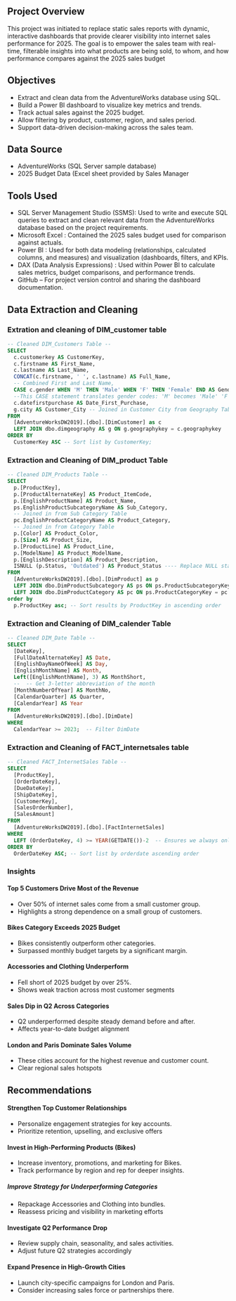 ## Project Overview
This project was initiated to replace static sales reports with dynamic, interactive dashboards that provide clearer visibility into internet sales performance for 2025. The goal is to empower the sales team with real-time, filterable insights into what products are being sold, to whom, and how performance compares against the 2025 sales budget

## Objectives
- Extract and clean data from the AdventureWorks database using SQL.
- Build a Power BI dashboard to visualize key metrics and trends.
- Track actual sales against the 2025 budget.
- Allow filtering by product, customer, region, and sales period.
- Support data-driven decision-making across the sales team.

## Data Source
- AdventureWorks (SQL Server sample database)
- 2025 Budget Data (Excel sheet provided by Sales Manager

## Tools Used
- SQL Server Management Studio (SSMS): Used to write and execute SQL queries to extract and clean relevant data from the AdventureWorks database based on the project requirements.
- Microsoft Excel : Contained the 2025 sales budget used for comparison against actuals.
- Power BI :  Used for both data modeling (relationships, calculated columns, and measures) and visualization (dashboards, filters, and KPIs.
- DAX (Data Analysis Expressions) : Used within Power BI to calculate sales metrics, budget comparisons, and performance trends.
- GitHub – For project version control and sharing the dashboard documentation.

## Data Extraction and Cleaning 
### Extration and cleaning of DIM_customer table
```sql
-- Cleaned DIM_Customers Table --
SELECT 
  c.customerkey AS CustomerKey, 
  c.firstname AS First_Name, 
  c.lastname AS Last_Name, 
  CONCAT(c.firstname, ' ', c.lastname) AS Full_Name, 
  -- Combined First and Last Name,
  CASE c.gender WHEN 'M' THEN 'Male' WHEN 'F' THEN 'Female' END AS Gender, 
  --This CASE statement translates gender codes: 'M' becomes 'Male' 'F' becomes 'Female' Anything else becomes 'Other'
  c.datefirstpurchase AS Date_First_Purchase, 
  g.city AS Customer_City -- Joined in Customer City from Geography Table
FROM 
  [AdventureWorksDW2019].[dbo].[DimCustomer] as c 
  LEFT JOIN dbo.dimgeography AS g ON g.geographykey = c.geographykey 
ORDER BY 
  CustomerKey ASC -- Sort list by CustomerKey;
```
### Extraction and Cleaning of DIM_product Table
```sql
-- Cleaned DIM_Products Table --
SELECT 
  p.[ProductKey], 
  p.[ProductAlternateKey] AS Product_ItemCode, 
  p.[EnglishProductName] AS Product_Name, 
  ps.EnglishProductSubcategoryName AS Sub_Category, 
  -- Joined in from Sub Category Table
  pc.EnglishProductCategoryName AS Product_Category, 
  -- Joined in from Category Table
  p.[Color] AS Product_Color, 
  p.[Size] AS Product_Size, 
  p.[ProductLine] AS Product_Line, 
  p.[ModelName] AS Product_ModelName, 
  p.[EnglishDescription] AS Product_Description, 
  ISNULL (p.Status, 'Outdated') AS Product_Status ---- Replace NULL status with 'Outdated'
FROM 
  [AdventureWorksDW2019].[dbo].[DimProduct] as p 
  LEFT JOIN dbo.DimProductSubcategory AS ps ON ps.ProductSubcategoryKey = p.ProductSubcategoryKey 
  LEFT JOIN dbo.DimProductCategory AS pc ON ps.ProductCategoryKey = pc.ProductCategoryKey 
order by 
  p.ProductKey asc; -- Sort results by ProductKey in ascending order
```
### Extraction and Cleaning of DIM_calender Table
```sql
-- Cleaned DIM_Date Table --
SELECT 
  [DateKey], 
  [FullDateAlternateKey] AS Date, 
  [EnglishDayNameOfWeek] AS Day, 
  [EnglishMonthName] AS Month, 
  Left([EnglishMonthName], 3) AS MonthShort, 
  --  -- Get 3-letter abbreviation of the month
  [MonthNumberOfYear] AS MonthNo, 
  [CalendarQuarter] AS Quarter, 
  [CalendarYear] AS Year 
FROM 
  [AdventureWorksDW2019].[dbo].[DimDate] 
WHERE 
  CalendarYear >= 2023;  -- Filter DimDate 
```
### Extraction and Cleaning of FACT_internetsales table
```sql
-- Cleaned FACT_InternetSales Table --
SELECT 
  [ProductKey], 
  [OrderDateKey],  
  [DueDateKey], 
  [ShipDateKey], 
  [CustomerKey], 
  [SalesOrderNumber], 
  [SalesAmount]  
FROM 
  [AdventureWorksDW2019].[dbo].[FactInternetSales]
WHERE 
  LEFT (OrderDateKey, 4) >= YEAR(GETDATE())-2  -- Ensures we always only bring two years of date from extraction.
ORDER BY
  OrderDateKey ASC; -- Sort list by orderdate ascending order
```
### Insights
#### Top 5 Customers Drive Most of the Revenue
- Over 50% of internet sales come from a small customer group.
- Highlights a strong dependence on a small group of customers.

#### Bikes Category Exceeds 2025 Budget
- Bikes consistently outperform other categories.
- Surpassed monthly budget targets by a significant margin.

#### Accessories and Clothing Underperform
- Fell short of 2025 budget by over 25%.
- Shows weak traction across most customer segments

#### Sales Dip in Q2 Across Categories
- Q2 underperformed despite steady demand before and after.
- Affects year-to-date budget alignment

#### London and Paris Dominate Sales Volume
- These cities account for the highest revenue and customer count.
- Clear regional sales hotspots

## Recommendations
#### Strengthen Top Customer Relationships
- Personalize engagement strategies for key accounts.
- Prioritize retention, upselling, and exclusive offers

#### Invest in High-Performing Products (Bikes)
- Increase inventory, promotions, and marketing for Bikes.
- Track performance by region and rep for deeper insights.

##### Improve Strategy for Underperforming Categories
- Repackage Accessories and Clothing into bundles.
- Reassess pricing and visibility in marketing efforts

#### Investigate Q2 Performance Drop
- Review supply chain, seasonality, and sales activities.
- Adjust future Q2 strategies accordingly

#### Expand Presence in High-Growth Cities
- Launch city-specific campaigns for London and Paris.
- Consider increasing sales force or partnerships there.





















